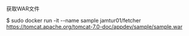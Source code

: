获取WAR文件

$ sudo docker run -it --name sample jamtur01/fetcher https://tomcat.apache.org/tomcat-7.0-doc/appdev/sample/sample.war
